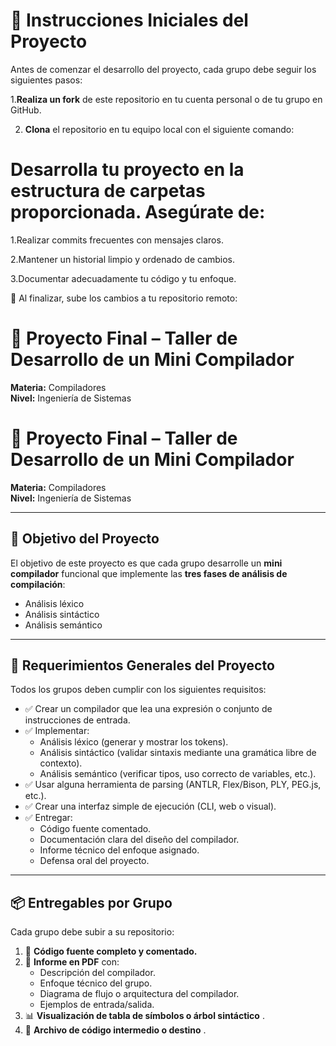 # 🚀 Instrucciones Iniciales del Proyecto

Antes de comenzar el desarrollo del proyecto, cada grupo debe seguir los siguientes pasos:

1.**Realiza un fork** de este repositorio en tu cuenta personal o de tu grupo en GitHub. 

2. **Clona** el repositorio en tu equipo local con el siguiente comando:

# Desarrolla tu proyecto en la estructura de carpetas proporcionada. Asegúrate de:

1.Realizar commits frecuentes con mensajes claros.

2.Mantener un historial limpio y ordenado de cambios.

3.Documentar adecuadamente tu código y tu enfoque.

🔁 Al finalizar, sube los cambios a tu repositorio remoto:

# 🧩 Proyecto Final – Taller de Desarrollo de un Mini Compilador

**Materia:** Compiladores  
**Nivel:** Ingeniería de Sistemas

# 🧩 Proyecto Final – Taller de Desarrollo de un Mini Compilador

**Materia:** Compiladores  
**Nivel:** Ingeniería de Sistemas  

---
## 🎯 Objetivo del Proyecto

El objetivo de este proyecto es que cada grupo desarrolle un **mini compilador** funcional que implemente las **tres fases de análisis de compilación**:

- Análisis léxico
- Análisis sintáctico
- Análisis semántico

---

## 🧾 Requerimientos Generales del Proyecto

Todos los grupos deben cumplir con los siguientes requisitos:

- ✅ Crear un compilador que lea una expresión o conjunto de instrucciones de entrada.
- ✅ Implementar:
  - Análisis léxico (generar y mostrar los tokens).
  - Análisis sintáctico (validar sintaxis mediante una gramática libre de contexto).
  - Análisis semántico (verificar tipos, uso correcto de variables, etc.).
- ✅ Usar alguna herramienta de parsing (ANTLR, Flex/Bison, PLY, PEG.js, etc.).
- ✅ Crear una interfaz simple de ejecución (CLI, web o visual).
- ✅ Entregar:
  - Código fuente comentado.
  - Documentación clara del diseño del compilador.
  - Informe técnico del enfoque asignado.
  - Defensa oral del proyecto.

---

## 📦 Entregables por Grupo

Cada grupo debe subir a su repositorio:

1. 📁 **Código fuente completo y comentado.**
2. 📄 **Informe en PDF** con:
   - Descripción del compilador.
   - Enfoque técnico del grupo.
   - Diagrama de flujo o arquitectura del compilador.
   - Ejemplos de entrada/salida.
3. 📊 **Visualización de tabla de símbolos o árbol sintáctico** .
4. 🧾 **Archivo de código intermedio o destino** .

